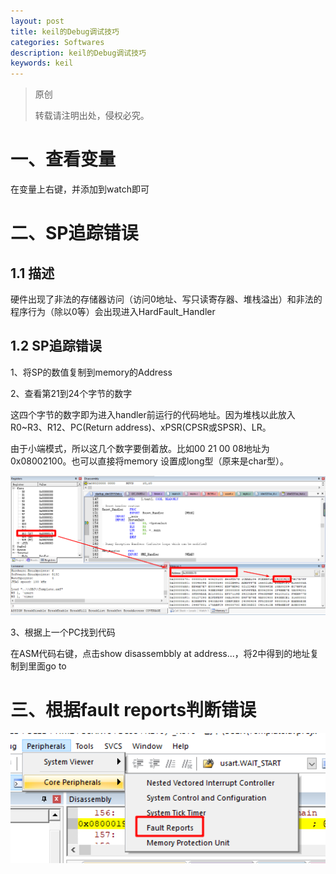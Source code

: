 ```yaml
---
layout: post
title: keil的Debug调试技巧
categories: Softwares
description: keil的Debug调试技巧
keywords: keil
---
```


> 原创
> 
> 转载请注明出处，侵权必究。

# 一、查看变量
在变量上右键，并添加到watch即可

# 二、SP追踪错误
## 1.1 描述
硬件出现了非法的存储器访问（访问0地址、写只读寄存器、堆栈溢出）和非法的程序行为（除以0等）会出现进入HardFault_Handler

## 1.2 SP追踪错误
1、将SP的数值复制到memory的Address

2、查看第21到24个字节的数字

这四个字节的数字即为进入handler前运行的代码地址。因为堆栈以此放入R0~R3、R12、PC(Return address)、xPSR(CPSR或SPSR)、LR。

由于小端模式，所以这几个数字要倒着放。比如00 21 00 08地址为0x08002100。也可以直接将memory 设置成long型（原来是char型）。

<img src="/images/posts/2018-3-8-Keil-Find-Faults/SP2addr.png" width="700" alt="用SP查找上一次运行的代码" />

3、根据上一个PC找到代码

在ASM代码右键，点击show disassembbly at address...，将2中得到的地址复制到里面go to

# 三、根据fault reports判断错误
<img src="/images/posts/2018-3-8-Keil-Find-Faults/faultreports.png" width="700" alt="根据fault reports判断错误" />